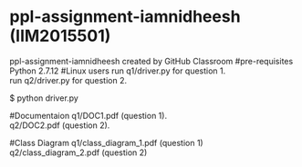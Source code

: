 # ppl-assignment-iamnidheesh (IIM2015501)
ppl-assignment-iamnidheesh created by GitHub Classroom
#pre-requisites
Python 2.7.12
#Linux users
run q1/driver.py for question 1.</br>
run q2/driver.py for question 2.

$ python driver.py

#Documentaion
q1/DOC1.pdf (question 1).</br>
q2/DOC2.pdf (question 2).

#Class Diagram
q1/class_diagram_1.pdf (question 1) </br>
q2/class_diagram_2.pdf (question 2)
